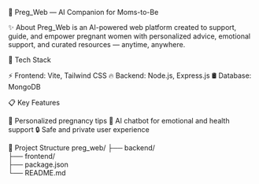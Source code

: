 🌸 Preg_Web — AI Companion for Moms-to-Be

✨ About
Preg_Web is an AI-powered web platform created to support, guide, and empower pregnant women with personalized advice, emotional support, and curated resources — anytime, anywhere.

🚀 Tech Stack

⚡ Frontend: Vite, Tailwind CSS
🔥 Backend: Node.js, Express.js
🛢️ Database: MongoDB

📋 Key Features

🤰 Personalized pregnancy tips
💬 AI chatbot for emotional and health support
🔒 Safe and private user experience

📁 Project Structure
preg_web/
├── backend/         
├── frontend/       
├── package.json    
└── README.md








